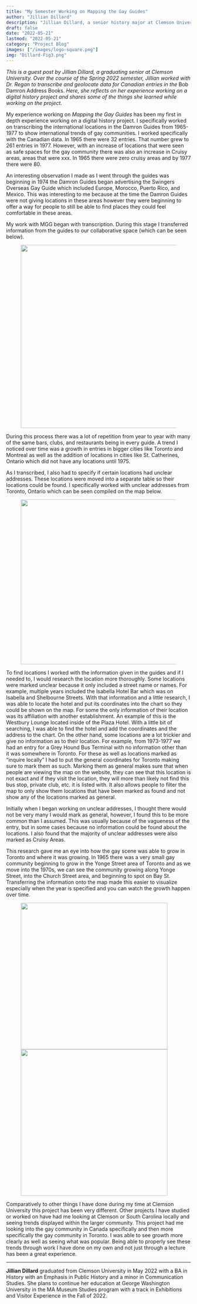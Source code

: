 ```yaml
---
title: "My Semester Working on Mapping the Gay Guides"
author: "Jillian Dillard"
description: "Jillian Dillard, a senior history major at Clemson University, reflects on her experience working on Mapping the Gay Guides in Spring 2022."
draft: false
date: "2022-05-21"
lastmod: "2022-05-21"
category: "Project Blog"
images: ["/images/logo-square.png"]
img: "Dillard-Fig3.png"
---
```

_This is a guest post by Jillian Dillard, a graduating senior at Clemson University. Over the course of the Spring 2022 semester, Jillian worked with Dr. Regan to transcribe and geolocate data for Canadian entries in the_ Bob Damron Address Books. _Here, she reflects on her experience working on a digital history project and shares some of the things she learned while working on the project._

My experience working on _Mapping the Gay Guides_ has been my first in depth experience working on a digital history project. I specifically worked on transcribing the international locations in the Damron Guides from 1965-1977 to show international trends of gay communities. I worked specifically with the Canadian data. In 1965 there were 32 entries. That number grew to 261 entries in 1977. However, with an increase of locations that were seen as safe spaces for the gay community there was also an increase in Cruisy areas, areas that were xxx. In 1965 there were zero cruisy areas and by 1977 there were 80.

An interesting observation I made as I went through the guides was beginning in 1974 the Damron Guides began advertising the Swingers Overseas Gay Guide which included Europe, Morocco, Puerto Rico, and Mexico. This was interesting to me because at the time the Damron Guides were not giving locations in these areas however they were beginning to offer a way for people to still be able to find places they could feel comfortable in these areas.  

My work with MGG began with transcription. During this stage I transferred information from the guides to our collaborative space (which can be seen below).

<figure>
<img src="/images/Dillard-Fig1.png" class="image-right" style="width:500px;">
</figure>

During this process there was a lot of repetition from year to year with many of the same bars, clubs, and restaurants being in every guide. A trend I noticed over time was a growth in entries in bigger cities like Toronto and Montreal as well as the addition of locations in cities like St. Catherines, Ontario which did not have any locations until 1975.

As I transcribed, I also had to specify if certain locations had unclear addresses. These locations were moved into a separate table so their locations could be found. I specifically worked with unclear addresses from Toronto, Ontario which can be seen compiled on the map below.
<figure>
<img src="/images/Dillard-Fig2.png" class="image-left" style="width:450px;">
</figure>
To find locations I worked with the information given in the guides and if I needed to, I would research the location more thoroughly. Some locations were marked unclear because it only included a street name or names. For example, multiple years included the Isabella Hotel Bar which was on Isabella and Shelbourne Streets. With that information and a little research, I was able to locate the hotel and put its coordinates into the chart so they could be shown on the map. For some the only information of their location was its affiliation with another establishment. An example of this is the Westbury Lounge located inside of the Plaza Hotel. With a little bit of searching, I was able to find the hotel and add the coordinates and the address to the chart. On the other hand, some locations are a lot trickier and give no information as to their location. For example, from 1973-1977 we had an entry for a Grey Hound Bus Terminal with no information other than it was somewhere in Toronto. For these as well as locations marked as “inquire locally” I had to put the general coordinates for Toronto making sure to mark them as such. Marking them as general makes sure that when people are viewing the map on the website, they can see that this location is not exact and if they visit the location, they will more than likely not find this bus stop, private club, etc. it is listed with. It also allows people to filter the map to only show them locations that have been marked as found and not show any of the locations marked as general.  

Initially when I began working on unclear addresses, I thought there would not be very many I would mark as general, however, I found this to be more common than I assumed. This was usually because of the vagueness of the entry, but in some cases because no information could be found about the locations. I also found that the majority of unclear addresses were also marked as Cruisy Areas.

This research gave me an eye into how the gay scene was able to grow in Toronto and where it was growing. In 1965 there was a very small gay community beginning to grow in the Yonge Street area of Toronto and as we move into the 1970s, we can see the community growing along Yonge Street, into the Church Street area, and beginning to spot on Bay St. Transferring the information onto the map made this easier to visualize especially when the year is specified and you can watch the growth happen over time.
<figure>
<img src="/images/Dillard-Fig3.png" class="image-right" style="width:400px;">
<img src="/images/Dillard-Fig4.png" class="image-right" style="width:400px;">
</figure>

Comparatively to other things I have done during my time at Clemson University this project has been very different. Other projects I have studied or worked on have had me looking at Clemson or South Carolina locally and seeing trends displayed within the larger community. This project had me looking into the gay community in Canada specifically and then more specifically the gay community in Toronto. I was able to see growth more clearly as well as seeing what was popular. Being able to properly see these trends through work I have done on my own and not just through a lecture has been a great experience.


---

**Jillian Dillard** graduated from Clemson University in May 2022 with a BA in History with
an Emphasis in Public History and a minor in Communication Studies. She plans to continue her
education at George Washington University in the MA Museum Studies program with a track in
Exhibitions and Visitor Experience in the Fall of 2022.
